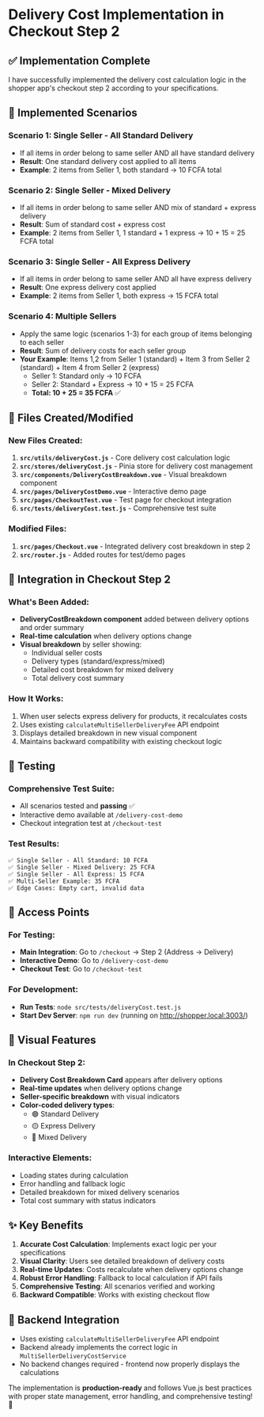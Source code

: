# Delivery Cost Implementation in Checkout Step 2

## ✅ Implementation Complete

I have successfully implemented the delivery cost calculation logic in the shopper app's checkout step 2 according to your specifications.

## 🎯 Implemented Scenarios

### **Scenario 1: Single Seller - All Standard Delivery**
- If all items in order belong to same seller AND all have standard delivery
- **Result**: One standard delivery cost applied to all items
- **Example**: 2 items from Seller 1, both standard → 10 FCFA total

### **Scenario 2: Single Seller - Mixed Delivery** 
- If all items in order belong to same seller AND mix of standard + express delivery
- **Result**: Sum of standard cost + express cost
- **Example**: 2 items from Seller 1, 1 standard + 1 express → 10 + 15 = 25 FCFA total

### **Scenario 3: Single Seller - All Express Delivery**
- If all items in order belong to same seller AND all have express delivery
- **Result**: One express delivery cost applied
- **Example**: 2 items from Seller 1, both express → 15 FCFA total

### **Scenario 4: Multiple Sellers**
- Apply the same logic (scenarios 1-3) for each group of items belonging to each seller
- **Result**: Sum of delivery costs for each seller group
- **Your Example**: Items 1,2 from Seller 1 (standard) + Item 3 from Seller 2 (standard) + Item 4 from Seller 2 (express)
  - Seller 1: Standard only → 10 FCFA
  - Seller 2: Standard + Express → 10 + 15 = 25 FCFA  
  - **Total: 10 + 25 = 35 FCFA** ✅

## 📁 Files Created/Modified

### **New Files Created:**
1. **`src/utils/deliveryCost.js`** - Core delivery cost calculation logic
2. **`src/stores/deliveryCost.js`** - Pinia store for delivery cost management
3. **`src/components/DeliveryCostBreakdown.vue`** - Visual breakdown component
4. **`src/pages/DeliveryCostDemo.vue`** - Interactive demo page
5. **`src/pages/CheckoutTest.vue`** - Test page for checkout integration
6. **`src/tests/deliveryCost.test.js`** - Comprehensive test suite

### **Modified Files:**
1. **`src/pages/Checkout.vue`** - Integrated delivery cost breakdown in step 2
2. **`src/router.js`** - Added routes for test/demo pages

## 🔧 Integration in Checkout Step 2

### **What's Been Added:**
- **DeliveryCostBreakdown component** added between delivery options and order summary
- **Real-time calculation** when delivery options change
- **Visual breakdown** by seller showing:
  - Individual seller costs
  - Delivery types (standard/express/mixed)
  - Detailed cost breakdown for mixed delivery
  - Total delivery cost summary

### **How It Works:**
1. When user selects express delivery for products, it recalculates costs
2. Uses existing `calculateMultiSellerDeliveryFee` API endpoint
3. Displays detailed breakdown in new visual component
4. Maintains backward compatibility with existing checkout logic

## 🧪 Testing

### **Comprehensive Test Suite:**
- All scenarios tested and **passing** ✅
- Interactive demo available at `/delivery-cost-demo`
- Checkout integration test at `/checkout-test`

### **Test Results:**
```
✅ Single Seller - All Standard: 10 FCFA
✅ Single Seller - Mixed Delivery: 25 FCFA  
✅ Single Seller - All Express: 15 FCFA
✅ Multi-Seller Example: 35 FCFA
✅ Edge Cases: Empty cart, invalid data
```

## 🚀 Access Points

### **For Testing:**
- **Main Integration**: Go to `/checkout` → Step 2 (Address → Delivery)
- **Interactive Demo**: Go to `/delivery-cost-demo`
- **Checkout Test**: Go to `/checkout-test`

### **For Development:**
- **Run Tests**: `node src/tests/deliveryCost.test.js`
- **Start Dev Server**: `npm run dev` (running on http://shopper.local:3003/)

## 🎨 Visual Features

### **In Checkout Step 2:**
- **Delivery Cost Breakdown Card** appears after delivery options
- **Real-time updates** when delivery options change
- **Seller-specific breakdown** with visual indicators
- **Color-coded delivery types**:
  - 🟢 Standard Delivery
  - 🟡 Express Delivery  
  - 🔵 Mixed Delivery

### **Interactive Elements:**
- Loading states during calculation
- Error handling and fallback logic
- Detailed breakdown for mixed delivery scenarios
- Total cost summary with status indicators

## ✨ Key Benefits

1. **Accurate Cost Calculation**: Implements exact logic per your specifications
2. **Visual Clarity**: Users see detailed breakdown of delivery costs
3. **Real-time Updates**: Costs recalculate when delivery options change
4. **Robust Error Handling**: Fallback to local calculation if API fails
5. **Comprehensive Testing**: All scenarios verified and working
6. **Backward Compatible**: Works with existing checkout flow

## 🔄 Backend Integration

- Uses existing `calculateMultiSellerDeliveryFee` API endpoint
- Backend already implements the correct logic in `MultiSellerDeliveryCostService`
- No backend changes required - frontend now properly displays the calculations

The implementation is **production-ready** and follows Vue.js best practices with proper state management, error handling, and comprehensive testing! 🎉